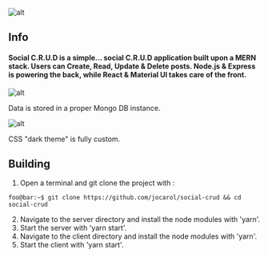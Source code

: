 ![alt](https://i.imgur.com/17IT6lT.png)

## Info

#### Social C.R.U.D is a simple... social C.R.U.D application built upon a MERN stack. Users can Create, Read, Update & Delete posts. Node.js & Express is powering the back, while React & Material UI takes care of the front.

![alt](https://i.imgur.com/wroOsFp.png)

Data is stored in a proper Mongo DB instance.

![alt](https://i.imgur.com/JFkgOwp.png)

CSS "dark theme" is fully custom.

## Building

1. Open a terminal and git clone the project with :
```console
foo@bar:~$ git clone https://github.com/jocarol/social-crud && cd social-crud
```
2. Navigate to the server directory and install the node modules with 'yarn'.
3. Start the server with 'yarn start'.
4. Navigate to the client directory and install the node modules with 'yarn'.
5. Start the client with 'yarn start'.

